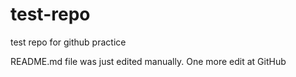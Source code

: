# test-repo
test repo for github practice

README.md file was just edited manually. One more edit at GitHub
